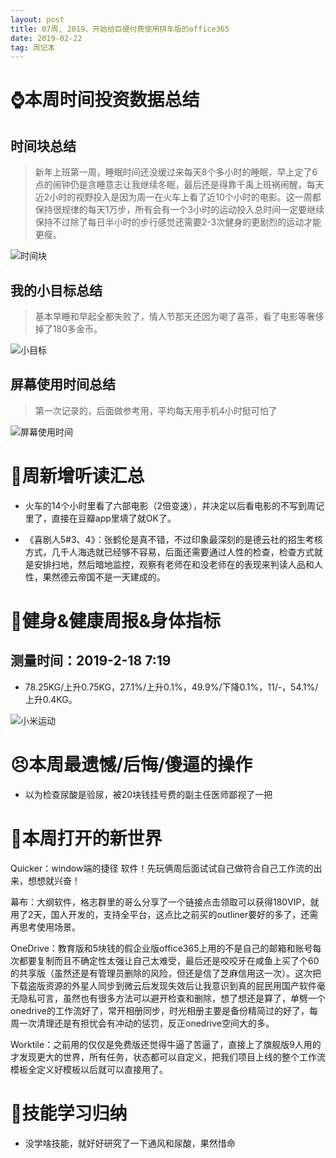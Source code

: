 ```yaml
---
layout: post
title: 07周, 2019，开始给巨硬付费使用拼车版的office365
date: 2019-02-22
tag: 周记本
---
```


# ⌚️本周时间投资数据总结

## 时间块总结

> 新年上班第一周，睡眠时间还没缓过来每天8个多小时的睡眠，早上定了6点的闹钟仍是贪睡意志让我继续冬眠，最后还是得靠千禹上班祸闹醒，每天近2小时的视野投入是因为周一在火车上看了近10个小时的电影。这一周都保持很规律的每天1万步，所有会有一个3小时的运动投入总时间一定要继续保持不过除了每日半小时的步行感觉还需要2-3次健身的更剧烈的运动才能更瘦。

![时间块](https://upload-images.jianshu.io/upload_images/10043074-bd57a3be0c9bebb0.png?imageMogr2/auto-orient/strip%7CimageView2/2/w/1240)

## 我的小目标总结

> 基本早睡和早起全都失败了，情人节那天还因为喝了喜茶，看了电影等奢侈掉了180多金币。

![小目标](https://upload-images.jianshu.io/upload_images/10043074-7ab55d71a8a04e3c.png?imageMogr2/auto-orient/strip%7CimageView2/2/w/1240)

## 屏幕使用时间总结

> 第一次记录的，后面做参考用，平均每天用手机4小时挺可怕了

![屏幕使用时间](https://upload-images.jianshu.io/upload_images/10043074-43fd30dddaa0a700.png?imageMogr2/auto-orient/strip%7CimageView2/2/w/1240)

# 📖周新增听读汇总

- 火车的14个小时里看了六部电影（2倍变速），并决定以后看电影的不写到周记里了，直接在豆瓣app里填了就OK了。

- 《喜剧人5#3、4》：张鹤伦是真不错，不过印象最深刻的是德云社的招生考核方式，几千人海选就已经够不容易，后面还需要通过人性的检查，检查方式就是安排扫地，然后暗地监控，观察有老师在和没老师在的表现来判读人品和人性，果然德云帝国不是一天建成的。

# 👊健身&健康周报&身体指标

## 测量时间：2019-2-18 7:19

- 78.25KG/上升0.75KG，27.1%/上升0.1%，49.9%/下降0.1%，11/-，54.1%/上升0.4KG。

![小米运动](https://upload-images.jianshu.io/upload_images/10043074-c7ca44e150453285.png?imageMogr2/auto-orient/strip%7CimageView2/2/w/1240)


# 😣本周最遗憾/后悔/傻逼的操作

- 以为检查尿酸是验尿，被20块钱挂号费的副主任医师鄙视了一把

# 🦖本周打开的新世界

Quicker：window端的捷径 软件！先玩俩周后面试试自己做符合自己工作流的出来，想想就兴奋！

幕布：大纲软件，格志群里的哥么分享了一个链接点击领取可以获得180VIP，就用了2天，国人开发的，支持全平台，这点比之前买的outliner要好的多了，还需再思考使用场景。

OneDrive：教育版和5块钱的假企业版office365上用的不是自己的邮箱和账号每次都要复制而且不确定性太强让自己太难受，最后还是咬咬牙在咸鱼上买了个60的共享版（虽然还是有管理员删除的风险，但还是信了芝麻信用这一次）。这次把下载盗版资源的外星人同步到微云后发现失效后让我意识到真的屁民用国产软件毫无隐私可言，虽然也有很多方法可以避开检查和删除，想了想还是算了，单劈一个onedrive的工作流好了，常开相册同步，时光相册主要是备份精简过的好了，每周一次清理还是有担忧会有冲动的惩罚，反正onedrive空间大的多。

Worktile：之前用的仅仅是免费版还觉得牛逼了苦逼了，直接上了旗舰版9人用的才发现更大的世界，所有任务，状态都可以自定义，把我们项目上线的整个工作流模板全定义好模板以后就可以直接用了。

# 🔧技能学习归纳

- 没学啥技能，就好好研究了一下通风和尿酸，果然惜命
